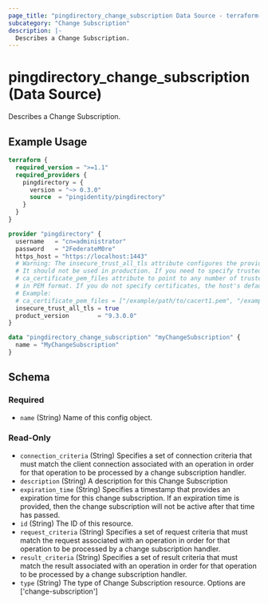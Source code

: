 ```yaml
---
page_title: "pingdirectory_change_subscription Data Source - terraform-provider-pingdirectory"
subcategory: "Change Subscription"
description: |-
  Describes a Change Subscription.
---
```


# pingdirectory_change_subscription (Data Source)

Describes a Change Subscription.

## Example Usage

```terraform
terraform {
  required_version = ">=1.1"
  required_providers {
    pingdirectory = {
      version = "~> 0.3.0"
      source  = "pingidentity/pingdirectory"
    }
  }
}

provider "pingdirectory" {
  username   = "cn=administrator"
  password   = "2FederateM0re"
  https_host = "https://localhost:1443"
  # Warning: The insecure_trust_all_tls attribute configures the provider to trust any certificate presented by the PingDirectory server.
  # It should not be used in production. If you need to specify trusted CA certificates, use the
  # ca_certificate_pem_files attribute to point to any number of trusted CA certificate files
  # in PEM format. If you do not specify certificates, the host's default root CA set will be used.
  # Example:
  # ca_certificate_pem_files = ["/example/path/to/cacert1.pem", "/example/path/to/cacert2.pem"]
  insecure_trust_all_tls = true
  product_version        = "9.3.0.0"
}

data "pingdirectory_change_subscription" "myChangeSubscription" {
  name = "MyChangeSubscription"
}
```

<!-- schema generated by tfplugindocs -->
## Schema

### Required

- `name` (String) Name of this config object.

### Read-Only

- `connection_criteria` (String) Specifies a set of connection criteria that must match the client connection associated with an operation in order for that operation to be processed by a change subscription handler.
- `description` (String) A description for this Change Subscription
- `expiration_time` (String) Specifies a timestamp that provides an expiration time for this change subscription. If an expiration time is provided, then the change subscription will not be active after that time has passed.
- `id` (String) The ID of this resource.
- `request_criteria` (String) Specifies a set of request criteria that must match the request associated with an operation in order for that operation to be processed by a change subscription handler.
- `result_criteria` (String) Specifies a set of result criteria that must match the result associated with an operation in order for that operation to be processed by a change subscription handler.
- `type` (String) The type of Change Subscription resource. Options are ['change-subscription']

